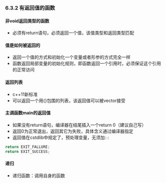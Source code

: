 ### 6.3.2 有返回值的函数

#### 非void返回类型的函数

* 必须有return语句，必须返回一个值，该值类型和返回类型匹配

#### 值是如何被返回的

* 返回一个值的方式和初始化一个变量或者形参的方式完全一样
* 函数返回局部变量的初始化规则，即函数返回一个引用时，必须保证这个引用的正常访问

#### 返回列表

* c++11新标准
* 可以返回一个用{}包围的列表，该返回值可以被vector接受

#### 主调函数main的返回值

* 如果没有return语句，编译器在结尾插入一个return 0（建议自己写）
* 返回0为正常退出，返回其它为失败，具体含义通过编译器指定
* 返回值在cstdlib中规定了，预处理变量，无须加`::`

```C++
return EXIT_FALLURE;
return EXIT_SUCCESS;
```

#### 递归

* 递归函数：调用自身的函数




